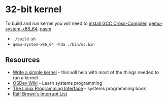 # 32-bit kernel

To build and run kernel you will need to [install GCC Cross-Compiler](https://wiki.osdev.org/GCC_Cross-Compiler), [qemu-system-x86_64](https://www.qemu.org/docs/master/system/target-i386.html), [nasm](https://www.nasm.us/)

- `./build.sh`
- `qemu-system-x86_64 -hda ./bin/os.bin`

## Resources

- [Write a simple kernel](https://wiki.osdev.org/Bare_Bones) - this will help with most of the things needed to run a kernel
- [OSDev Wiki](https://wiki.osdev.org/Main_Page) - Learn systems programming
- [The Linux Programming Interface](https://man7.org/tlpi/) - systems programming book
- [Ralf Brown's Interrupt List](https://ctyme.com/rbrown.htm)
